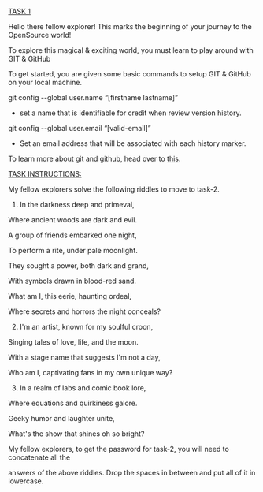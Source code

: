 <ins>TASK 1</ins>

Hello there fellow explorer! This marks the beginning of your journey to the OpenSource world!

To explore this magical & exciting world, you must learn to play around with GIT & GitHub

To get started, you are given some basic commands to setup GIT & GitHub on your local machine.

git config --global user.name “\[firstname lastname\]” ​

- set a name that is identifiable for credit when review version history. ​
    

git config --global user.email “\[valid-email\]” ​

- Set an email address that will be associated with each history marker.
    

To learn more about git and github, head over to  [<ins>this</ins>](https://learnermanipal-my.sharepoint.com/:p:/g/personal/sujal_ranjan_learner_manipal_edu/EVT4GAcw57NMpmhltsRwA-cBcqrhqqNUmWLagL-i0fMTzQ?e=3Uyoka).

<ins>TASK INSTRUCTIONS:</ins>

My fellow explorers solve the following riddles to move to task-2.

1.  In the darkness deep and primeval,
    

Where ancient woods are dark and evil.

A group of friends embarked one night,

To perform a rite, under pale moonlight.

They sought a power, both dark and grand,

With symbols drawn in blood-red sand.

What am I, this eerie, haunting ordeal,

Where secrets and horrors the night conceals?

2.  I'm an artist, known for my soulful croon,
    

Singing tales of love, life, and the moon.

With a stage name that suggests I'm not a day,

Who am I, captivating fans in my own unique way?

3.  In a realm of labs and comic book lore,
    

Where equations and quirkiness galore.

Geeky humor and laughter unite,

What's the show that shines oh so bright?


My fellow explorers, to get the password for task-2, you will need to concatenate all the

answers of the above riddles. Drop the spaces in between and put all of it in lowercase.

